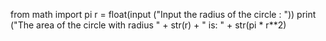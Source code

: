 from math import pi
r = float(input ("Input the radius of the circle : "))
print ("The area of the circle with radius " + str(r) + " is: " + str(pi * r**2)

